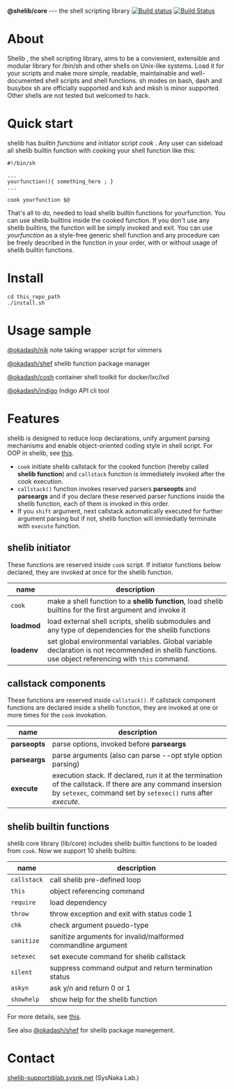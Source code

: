 **@shelib/core** --- the shell scripting library  [![Build status](https://ci.appveyor.com/api/projects/status/noggl5ogly15wctq?svg=true)](https://ci.appveyor.com/project/okadasd/shelib) [![Build Status](https://travis-ci.org/okadash/shelib.svg?branch=dev)](https://travis-ci.org/okadash/shelib)

# About
Shelib , the shell scripting library, aims to be a convienient, extensible and modular library for /bin/sh and other shells on Unix-like systems. Load it for your scripts and make more simple, readable, maintainable and well-documented shell scripts and shell functions. sh modes on bash, dash and busybox sh are officially supported and ksh and mksh is minor supported. Other shells are not tested but welcomed to hack.

# Quick start
shelib has *builtin functions* and initiator script *cook* .  Any user can sideload all shelib builtin function with cooking your shell function like this:
```
#!/bin/sh

...
yourfunction(){ something_here ; }
...

cook yourfunction $@
```
That's all to do, needed to load shelib builtin functions for yourfunction. You can use shelib builtins inside the cooked function. 
If you don't use any shelib builtins, the function will be simply invoked and exit. 
You can use *yourfunction* as a style-free generic shell function and any procedure can be freely described in the function in your order, with or without usage of shelib builtin functions.

# Install

```
cd this_repo_path
./install.sh
```

# Usage sample

[@okadash/nik](https://github.com/okadash/nik) note taking wrapper script for vimmers

[@okadash/shef](https://github.com/okadash/shef) shelib function package manager

[@okadash/cosh](https://github.com/okadash/cosh) container shell toolkit for docker/lxc/lxd

[@okadash/indigo](https://github.com/okadash/indigo) Indigo API cli tool

# Features

shelib is designed to reduce loop declarations, unify argument parsing mechanisms and enable object-oriented coding style in shell script. For OOP in shelib, see [this](https://shell-and-oop.githubusercontent.com).

* `cook` initiate shelib callstack for the cooked function (hereby called **shelib function**) and `callstack` function is immediately invoked after the cook execution.
* `callstack()` function invokes reserved parsers **parseopts** and **parseargs** and if you declare these reserved parser functions inside the shelib function, each of them is invoked in this order. 
* If you `shift` argument, next callstack automatically executed for further argument parsing but if not, shelib function will immiediatly terminate with `execute` function.

## shelib initiator
These functions are reserved inside `cook` script. If initiator functions below declared, they are invoked at once for the shelib function.

| name | description |
| --- | --- |
| `cook` | make a shell function to a **shelib function**, load shelib builtins for the first argument and invoke it |
| **loadmod** | load external shell scripts, shelib submodules and any type of dependencies for the shelib functions |
| **loadenv** | set global environmental variables. Global variable declaration is not recommended in shelib functions. use object referencing with `this` command. |

## callstack components
These functions are reserved inside `callstack()`. If callstack component functions are declared inside a shelib function, they are invoked at one or more times for the `cook` invokation.

| name | description |
| --- | --- |
| **parseopts** | parse options, invoked before **parseargs** |
| **parseargs** | parse arguments (also can parse --opt style option parsing) |
| **execute** | execution stack. If declared, run it at the termination of the callstack. If there are any command insersion by `setexec`, command set by `setexec()` runs after *execute*. |

## shelib builtin functions
shelib core library (lib/core) includes shelib builtin functions to be loaded from `cook`. Now we support 10 shelib builtins:

| name | description |
| --- | --- |
| `callstack` | call shelib pre-defined loop |
| `this` | object referencing command |
| `require` | load dependency |
| `throw` | throw exception and exit with status code 1 |
| `chk` | check argument psuedo-type |
| `sanitize` | sanitize arguments for invalid/malformed commandline argument |
| `setexec` | set execute command for shelib callstack |
| `silent` | suppress command output and return termination status |
| `askyn` | ask y/n and return 0 or 1 |
| `showhelp` | show help for the shelib function |

For more details, see [this](https://github.com/okadash/shelib-v5/blob/master/INTERNAL.md).

See also [@okadash/shef](https://github.com/okadash/shef) for shelib package manegement.

# Contact

shelib-support@lab.sysnk.net (SysNaka Lab.)
